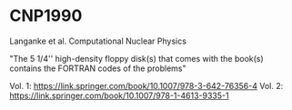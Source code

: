 # CNP1990
Langanke et al. Computational Nuclear Physics

"The 5 1/4'' high-density floppy disk(s) that comes with the book(s) contains the FORTRAN codes of the problems"

Vol. 1: https://link.springer.com/book/10.1007/978-3-642-76356-4
Vol. 2: https://link.springer.com/book/10.1007/978-1-4613-9335-1
